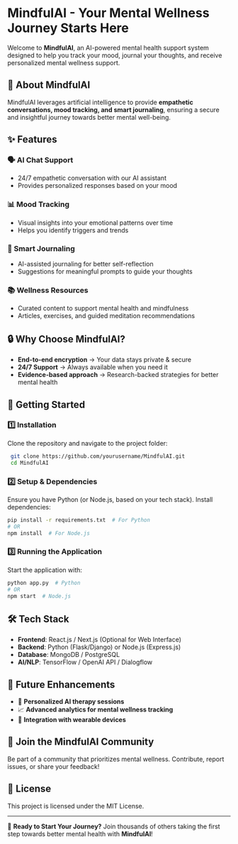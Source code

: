 # MindfulAI - Your Mental Wellness Journey Starts Here

Welcome to **MindfulAI**, an AI-powered mental health support system designed to help you track your mood, journal your thoughts, and receive personalized mental wellness support.

## 🌿 About MindfulAI
MindfulAI leverages artificial intelligence to provide **empathetic conversations, mood tracking, and smart journaling**, ensuring a secure and insightful journey towards better mental well-being.

## ✨ Features

### 🗣 AI Chat Support  
- 24/7 empathetic conversation with our AI assistant
- Provides personalized responses based on your mood

### 📊 Mood Tracking  
- Visual insights into your emotional patterns over time
- Helps you identify triggers and trends

### 📖 Smart Journaling  
- AI-assisted journaling for better self-reflection
- Suggestions for meaningful prompts to guide your thoughts

### 📚 Wellness Resources  
- Curated content to support mental health and mindfulness
- Articles, exercises, and guided meditation recommendations

## 🔒 Why Choose MindfulAI?
- **End-to-end encryption** → Your data stays private & secure
- **24/7 Support** → Always available when you need it
- **Evidence-based approach** → Research-backed strategies for better mental health

## 🚀 Getting Started
### 1️⃣ Installation
Clone the repository and navigate to the project folder:
```bash
 git clone https://github.com/yourusername/MindfulAI.git
 cd MindfulAI
```
### 2️⃣ Setup & Dependencies
Ensure you have Python (or Node.js, based on your tech stack). Install dependencies:
```bash
pip install -r requirements.txt  # For Python
# OR
npm install  # For Node.js
```
### 3️⃣ Running the Application
Start the application with:
```bash
python app.py  # Python
# OR
npm start  # Node.js
```

## 🛠 Tech Stack
- **Frontend**: React.js / Next.js (Optional for Web Interface)
- **Backend**: Python (Flask/Django) or Node.js (Express.js)
- **Database**: MongoDB / PostgreSQL
- **AI/NLP**: TensorFlow / OpenAI API / Dialogflow

## 📌 Future Enhancements
- 🌟 **Personalized AI therapy sessions**
- 📈 **Advanced analytics for mental wellness tracking**
- 🔄 **Integration with wearable devices**

## 💙 Join the MindfulAI Community
Be part of a community that prioritizes mental wellness. Contribute, report issues, or share your feedback!

## 📜 License
This project is licensed under the MIT License.

---

🚀 **Ready to Start Your Journey?** Join thousands of others taking the first step towards better mental health with **MindfulAI**!
